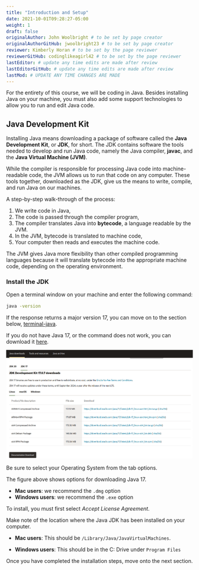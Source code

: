 ```yaml
---
title: "Introduction and Setup"
date: 2021-10-01T09:28:27-05:00
weight: 1
draft: false
originalAuthor: John Woolbright # to be set by page creator
originalAuthorGitHub: jwoolbright23 # to be set by page creator
reviewer: Kimberly Horan # to be set by the page reviewer
reviewerGitHub: codinglikeagirl42 # to be set by the page reviewer
lastEditor: # update any time edits are made after review
lastEditorGitHub: # update any time edits are made after review
lastMod: # UPDATE ANY TIME CHANGES ARE MADE
---
```


[Java Development Kit]: #java-development-kit
[JDK]: #java-development-kit
[javac]: #java-development-kit
[Java Virtual Machine]: #java-development-kit
[JVM]: #java-development-kit
[compiling-java]: #compiling-java
[bytecode]: #compiling-java
[terminal-java]: #terminal-java

For the entirety of this course, we will be coding in Java. Besides installing Java on your machine, you must also add some support technologies to 
allow you to run and edit Java code.

## Java Development Kit

Installing Java means downloading a package of software called the **Java Development Kit**,
or **JDK**, for short. The JDK contains software the tools needed to develop and
run Java code, namely the Java compiler, **javac**, and the 
**Java Virtual Machine (JVM)**. 

While the compiler is responsible for processing Java code into machine-readable
code, the JVM allows us to run that code on any computer. These tools 
together, downloaded as the JDK, give us the means to write, compile, and run Java
on our machines.

A step-by-step walk-through of the process:

1. We write code in Java,
2. The code is passed through the compiler program,
3. The compiler translates Java into **bytecode**, a language readable by the JVM.
4. In the JVM, bytecode is translated to machine code,
5. Your computer then reads and executes the machine code.

The JVM gives Java more flexibility than other compiled programming languages because
it will translate bytecode into the appropriate machine code, depending on the 
operating environment.

### Install the JDK

Open a terminal window on your machine and enter the following command:

```bash
java -version
```

<!-- TODO: Link to correct location in the below link. We may also need to update to a different version. -->
If the response returns a major version 17, you can move on to the section below, [terminal-java](#terminal-java).

If you do not have Java 17, or the command does not work, you can download 
it [here](https://www.oracle.com/java/technologies/downloads/#java17). 

![Screenshot of different Java installation options on Oracle's website](pictures/installJava.png?classes=border)

Be sure to select your Operating System from the tab options.

The figure above shows options for downloading Java 17.

- **Mac users**: we recommend the `.dmg` option
- **Windows users**: we recommend the `.exe` option

To install, you must first select *Accept License Agreement*. 

Make note of the location where the Java JDK has been installed on your computer. 

- **Mac users**: This should be `/Library/Java/JavaVirtualMachines`.

- **Windows users**: This should be in the C: Drive under `Program Files`

Once you have completed the installation steps, move onto the next section.
